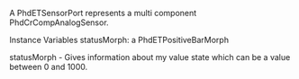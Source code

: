 A PhdETSensorPort represents a multi component PhdCrCompAnalogSensor.

Instance Variables
	statusMorph:	a PhdETPositiveBarMorph

statusMorph
	- Gives information about my value state which can be a value between 0 and 1000.

